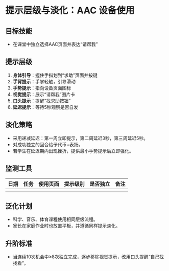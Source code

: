 # 提示层级与淡化：AAC 设备使用

## 目标技能
- 在课堂中独立选择AAC页面并表达“请帮我”

## 提示层级
1. **身体引导**：握住手指划到“求助”页面并按键
2. **手背提示**：手掌轻触，引导滑动
3. **手势提示**：指向设备页面图标
4. **视觉提示**：展示“请帮我”图片卡
5. **口头提示**：提醒“找求助按钮”
6. **延迟提示**：等待5秒观察是否自发

## 淡化策略
- 采用递减延迟：第一周立即提示，第二周延迟3秒，第三周延迟5秒。
- 对成功独立的回合给予代币+表扬。
- 若学生在延迟期内出现挫折，提供最小手势提示后立即强化。

## 监测工具
| 日期 | 任务 | 使用页面 | 提示级别 | 是否独立 | 备注 |
| --- | --- | --- | --- | --- | --- |
| | | | | | |

## 泛化计划
- 科学、音乐、体育课程使用相同层级流程。
- 家长在家庭作业时也放置平板，并遵循同样提示淡化。

## 升阶标准
- 当连续10次机会中≥8次独立完成，逐步移除视觉提示，改用口头提醒“自己找找看”。

